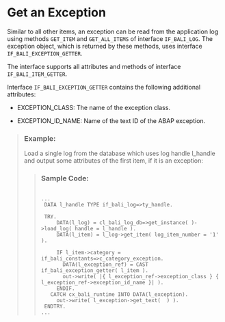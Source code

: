 <!-- loiob1f6ffa4cf6c45708f89040ec3a2fa07 -->

# Get an Exception

Similar to all other items, an exception can be read from the application log using methods `GET_ITEM` and `GET_ALL_ITEMS` of interface `IF_BALI_LOG`. The exception object, which is returned by these methods, uses interface `IF_BALI_EXCEPTION_GETTER`.

The interface supports all attributes and methods of interface `IF_BALI_ITEM_GETTER`.

Interface `IF_BALI_EXCEPTION_GETTER` contains the following additional attributes:

-   EXCEPTION\_CLASS: The name of the exception class.

-   EXCEPTION\_ID\_NAME: Name of the text ID of the ABAP exception.


> ### Example:  
> Load a single log from the database which uses log handle l\_handle and output some attributes of the first item, if it is an exception:
> 
> > ### Sample Code:  
> > ```
> > 
> > ...
> >  DATA l_handle TYPE if_bali_log=>ty_handle.
> > 
> >  TRY.
> >      DATA(l_log) = cl_bali_log_db=>get_instance( )->load_log( handle = l_handle ).
> >      DATA(l_item) = l_log->get_item( log_item_number = '1' ).
> > 
> >      IF l_item->category = if_bali_constants=>c_category_exception.
> >        DATA(l_exception_ref) = CAST if_bali_exception_getter( l_item ).
> >        out->write( |{ l_exception_ref->exception_class } { l_exception_ref->exception_id_name }| ).
> >      ENDIF.
> >    CATCH cx_bali_runtime INTO DATA(l_exception).
> >      out->write( l_exception->get_text(  ) ).
> >  ENDTRY.
> > ...
> > ```

